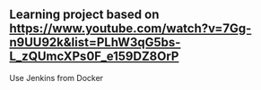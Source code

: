 ## Learning project based on https://www.youtube.com/watch?v=7Gg-n9UU92k&list=PLhW3qG5bs-L_zQUmcXPs0F_e159DZ8OrP


Use Jenkins from Docker